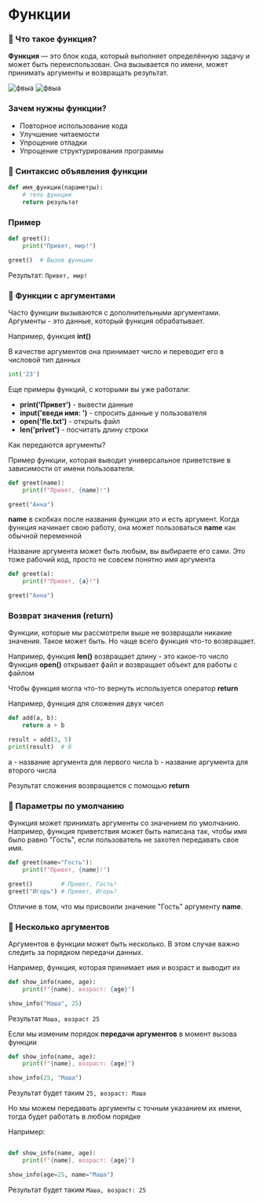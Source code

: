 # Функции
### 🔹 Что такое функция?

**Функция** — это блок кода, который выполняет определённую задачу и может быть переиспользован. Она вызывается по имени, может принимать аргументы и возвращать результат.

![фвыа](http://images.na4u.ru/static/1.jpg)
![фвыа](http://images.na4u.ru/static/2.jpg)

### Зачем нужны функции?

- Повторное использование кода
- Улучшение читаемости
- Упрощение отладки
- Упрощение структурирования программы

### 🔹 Синтаксис объявления функции

```python
def имя_функции(параметры):
    # тело функции
    return результат
```

### Пример 

```python
def greet():
    print("Привет, мир!")

greet()  # Вызов функции
```

Результат: 
`Привет, мир!`

### 🔹 Функции с аргументами

Часто функции вызываются с дополнительными аргументами. Аргументы - это данные, который функция обрабатывает. 

Например, функция **int()**

В качестве аргументов она принимает число и переводит его в числовой тип данных

```python
int('23')
```


Еще примеры функций, с которыми вы уже работали: 
- **print('Привет')** - вывести данные 
- **input('введи имя: ')** - спросить данные у пользователя 
- **open('fle.txt')** - открыть файл
- **len('privet')** - посчитать длину строки 

Как передаются аргументы? 

Пример функции, которая выводит универсальное приветствие в зависимости от имени пользователя. 

```python
def greet(name):
    print(f"Привет, {name}!")

greet("Анна")
```

**name** в скобках после названия функции это и есть аргумент. Когда функция начинает свою работу, она может пользоваться **name** как обычной переменной

Название аргумента может быть любым, вы выбираете его сами. 
Это тоже рабочий код, просто не совсем понятно имя аргумента 

```python
def greet(a):
    print(f"Привет, {a}!")

greet("Анна")
```

### Возврат значения (return)

Функции, которые мы рассмотрели выше не возвращали никакие значения. Такое может быть. Но чаще всего функция что-то возвращает. 

Например, функция **len()** возвращает длину - это какое-то число 
Функция **open()** открывает файл и возвращает объект для работы с файлом 

Чтобы функция могла что-то вернуть используется оператор **return** 

Например, функция для сложения двух чисел

```python
def add(a, b):
    return a + b

result = add(3, 5)
print(result)  # 8
```

a - название аргумента для первого числа
b - название аргумента для второго числа

Результат сложения возвращается с помощью **return** 


### 🔹 Параметры по умолчанию

Функция может принимать аргументы со значением по умолчанию. Например, функция приветствия может быть написана так, чтобы имя было равно "Гость", если пользователь не захотел передавать свое имя. 

```python
def greet(name="Гость"):
    print(f"Привет, {name}!")

greet()        # Привет, Гость!
greet("Игорь") # Привет, Игорь!
```

Отличие в том, что мы присвоили значение "Гость" аргументу **name**. 

### 🔹 Несколько аргументов

Аргументов в функции может быть несколько. В этом случае важно следить за порядком передачи данных. 

Например, функция, которая принимает имя и возраст и выводит их 

```python
def show_info(name, age):
    print(f"{name}, возраст: {age}")

show_info("Маша", 25)            
```

Результат 
`Маша, возраст 25`

Если мы изменим порядок **передачи аргументов** в момент вызова функции

```python
def show_info(name, age):
    print(f"{name}, возраст: {age}")

show_info(25, "Маша")    
```

Результат будет таким
`25, возраст: Маша`

Но мы можем передавать аргументы с точным указанием их имени, тогда будет работать в любом порядке

Например: 

```python

def show_info(name, age):
    print(f"{name}, возраст: {age}")

show_info(age=25, name="Маша")  
```

Результат будет таким
`Маша, возраст: 25`